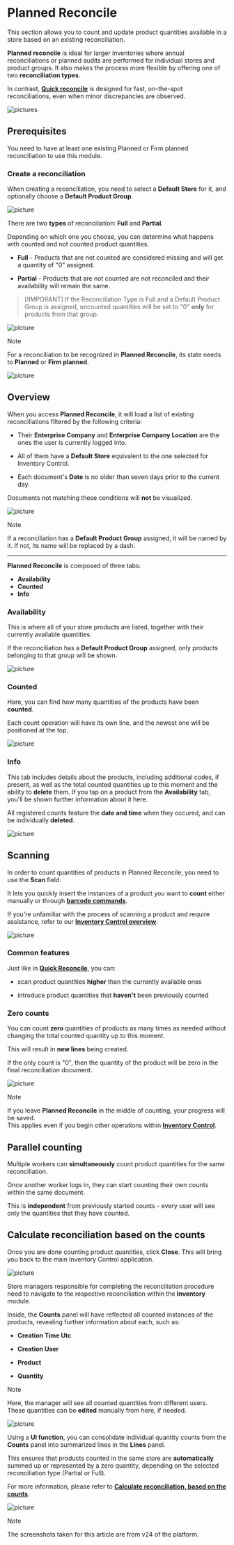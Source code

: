 # Planned Reconcile

This section allows you to count and update product quantities available in a store based on an existing reconciliation.

**Planned reconcile** is ideal for larger inventories where annual reconciliations or planned audits are performed for individual stores and product groups. It also makes the process more flexible by offering one of two **reconciliation types**.

In contrast, **[Quick reconcile](quick-reconcile.md)** is designed for fast, on-the-spot reconciliations, even when minor discrepancies are observed. 

![pictures](pictures/planned_reconc.png)

## Prerequisites

You need to have at least one existing Planned or Firm planned reconciliation to use this module.

### Create a reconciliation

When creating a reconciliation, you need to select a **Default Store** for it, and optionally choose a **Default Product Group**.

![picture](pictures/Planned_Reconciliation_Reconciliations_09_07.png)

There are two **types** of reconciliation: **Full** and **Partial**. 

Depending on which one you choose, you can determine what happens with counted and not counted product quantities. 

* **Full** - Products that are not counted are considered missing and will get a quantity of "0" assigned. 
  
* **Partial** - Products that are not counted are not reconciled and their availability will remain the same.

> [!IMPORANT]
> If the Reconciliation Type is Full and a Default Product Group is assigned, uncounted quantities will be set to "0" **only** for products from that group.

![picture](pictures/Planned_Reconciliation_Types_09_07.png) 

> [!Note]
> For a reconciliation to be recognized in **Planned Reconcile**, its state needs to **Planned** or **Firm planned**.
 
![picture](pictures/Planned_Reconciliation_Planned_08_07.png) 

## Overview

When you access **Planned Reconcile**, it will load a list of existing reconciliations filtered by the following criteria:
  
* Their **Enterprise Company** and **Enterprise Company Location** are the ones the user is currently logged into.

* All of them have a **Default Store** equivalent to the one selected for Inventory Control.
  
* Each document's **Date** is no older than seven days prior to the current day.

Documents not matching these conditions will **not** be visualized.

![picture](pictures/Planned_Reconciliation_Inventory_control_view_08_07.png) 

> [!Note] 
> If a reconciliation has a **Default Product Group** assigned, it will be named by it. If not, its name will be replaced by a dash.

---

**Planned Reconcile** is composed of three tabs:

* **Availability**
* **Counted**
* **Info**

### Availability

This is where all of your store products are listed, together with their currently available quantities.

If the reconciliation has a **Default Product Group** assigned, only products belonging to that group will be shown.

![picture](pictures/Planned_Reconciliation_Availability_08_07.png) 

### Counted

Here, you can find how many quantities of the products have been **counted**.

Each count operation will have its own line, and the newest one will be positioned at the top.

![picture](pictures/Planned_Reconciliation_Counted_08_07.png) 

### Info

This tab includes details about the products, including additional codes, if present, as well as the total counted quantities up to this moment and the ability to **delete** them. If you tap on a product from the **Availability** tab, you'll be shown further information about it here. 

All registered counts feature the **date and time** when they occured, and can be individually **deleted**.

![picture](pictures/Planned_Reconciliation_Time_08_07.png) 

## Scanning

In order to count quantities of products in Planned Reconcile, you need to use the **Scan** field.

It lets you quickly insert the instances of a product you want to **count** either manually or through **[barcode commands](command-list.md)**.

If you're unfamiliar with the process of scanning a product and require assistance, refer to our **[Inventory Control overview](index.md)**.

![picture](pictures/Planned_Reconciliation_Scan_08_07.png)

### Common features

Just like in **[Quick Reconcile](quick-reconcile.md)**, you can:

* scan product quantities **higher** than the currently available ones
  
* introduce product quantities that **haven't** been previously counted

### Zero counts

You can count **zero** quantities of products as many times as needed without changing the total counted quantity up to this moment.

This will result in **new lines** being created.

If the only count is "0", then the quantity of the product will be zero in the final reconciliation document.

![picture](pictures/zero_count.png) 

> [!Note]
> If you leave **Planned Reconcile** in the middle of counting, your progress will be saved. <br> This applies even if you begin other operations within **[Inventory Control](index.md)**. 

## Parallel counting

Multiple workers can **simultaneously** count product quantities for the same reconciliation.

Once another worker logs in, they can start counting their own counts within the same document. 

This is **independent** from previously started counts - every user will see only the quantities that they have counted.

## Calculate reconciliation based on the counts

Once you are done counting product quantities, click **Close**. This will bring you back to the main Inventory Control application.

![picture](pictures/close.png) 

Store managers responsible for completing the reconciliation procedure need to navigate to the respective reconciliation within the **Inventory** module.

Inside, the **Counts** panel will have reflected all counted instances of the products, revealing further information about each, such as:

* **Creation Time Utc** 
  
* **Creation User**
  
* **Product**

* **Quantity**

> [!NOTE]
> Here, the manager will see all counted quantities from different users. <br>
> These quantities can be **edited** manually from here, if needed.

![picture](pictures/counts_panel.png) 

Using a **UI function**, you can consolidate individual quantity counts from the **Counts** panel into summarized lines in the **Lines** panel.

This ensures that products counted in the same store are **automatically** summed up or represented by a zero quantity, depending on the selected reconciliation type (Partial or Full).

For more information, please refer to **[Calculate reconciliation, based on the counts](https://docs.erp.net/tech/modules/logistics/inventory/how-to/reconciliation-based-counts.html)**.

![picture](pictures/lines_panels.png) 

> [!NOTE]
> 
> The screenshots taken for this article are from v24 of the platform.
